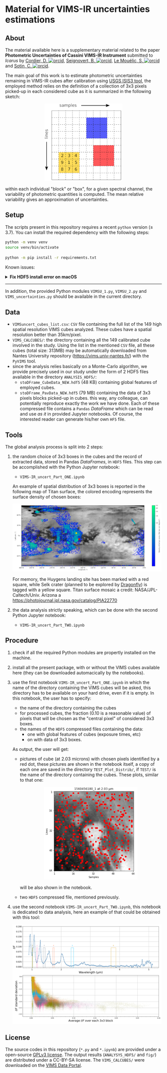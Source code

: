 # Material for VIMS-IR uncertainties estimations

## About

The material available here is a supplementary material related to the paper
**Photometric Uncertainties of Cassini VIMS-IR Instrument** submitted to _Icarus_ by
[Cordier, D. ![orcid](https://info.orcid.org/wp-content/uploads/2019/11/orcid_16x16.png)](https://orcid.org/0000-0003-4515-6271),
[Seignovert, B. ![orcid](https://info.orcid.org/wp-content/uploads/2019/11/orcid_16x16.png)](https://orcid.org/0000-0001-6533-275X),
[Le Mouélic, S. ![orcid](https://info.orcid.org/wp-content/uploads/2019/11/orcid_16x16.png)](https://orcid.org/0000-0003-3947-1072) and
[Sotin, C. ![orcid](https://info.orcid.org/wp-content/uploads/2019/11/orcid_16x16.png)](https://orcid.org/0000-0003-3947-1072).

The main goal of this work is to estimate photometric uncertainties remaining in VIMS-IR cubes after calibration using
[USGS ISIS3 tool](https://isis.astrogeology.usgs.gov), the employed method relies on the definition of a collection of
3x3 pixels picked-up in each considered cube as it is summarized in the following sketch:

<center>
<img src="fig/scheme_VIMS_CUBE_SMALL.png">
</center>

within each individual "block" or "box", for a given spectral channel, the variability of photometric quantities is computed.
The mean relative variability gives an approximation of uncertainties.

## Setup

The scripts present in this repository requires a recent `python` version (≥ 3.7).
You can install the required dependency with the following steps:

```bash
python -m venv venv
source venv/bin/activate

python -m pip install -r requirements.txt
```

Known issues:
<details>
<summary><b>Fix HDF5 install error on macOS</b></summary>

On macOS you may need to install `hdf5` and `c-blosc` libraries manually before running `pip install`:
```
brew install hdf5 c-blosc
export HDF5_DIR=/opt/homebrew/opt/hdf5
export BLOSC_DIR=/opt/homebrew/opt/c-blosc
python -m pip install -r requirements.txt
```
</details>

---

In addition, the provided Python modules `VIMSU_1.py`, `VIMSU_2.py` and `VIMS_uncertainties.py` should be available in the current directory.

## Data

 - `VIMSuncert_cubes_list.csv`: `CSV` file containing the full list of the 149 high spatial resolution VIMS cubes analyzed.
    These cubes have a spatial resolution better than 35km/pixel.
 - `VIMS_CALCUBES/`: the directory containing all the 149 calibrated cube involved in the study. Using the list in the
   mentioned `CSV` file, all these cubes (total size: 313MB) may be automatically downloaded from Nantes University
   repository (https://vims.univ-nantes.fr/) with the `PyVIMS` tool.
 - since the analysis relies basically on a Monte-Carlo algorithm, we provide precisely used in our study under the
   form of 2 HDF5 files available in the directory `ANALYSIS_HDF5/`:
   - `stoDFrame_CubeData_NEW.hdf5` (48 KB) containing global features of employed cubes.
   - `stoDFrame_PavData_NEW.hdf5` (79 MB) containing the data of 3x3 pixels blocks picked-up in cubes.
   this way, any colleague, can potentially reproduce exactly the work we have done. Each of these compressed file contains
   a `Pandas` *DataFrame* which can be read and use *as it* in provided Jupyter notebooks. Of course, the interested reader
   can generate his/her own `HF5` file.

## Tools

The global analysis process is split into 2 steps:
 1. the random choice of 3x3 boxes in the cubes and the record of extracted data, stored in Pandas *DataFrames*, in
    `HDF5` files. This step can be accomplished with the Python Jupyter notebook:
    - `VIMS-IR_uncert_Part_ONE.ipynb`

    An example of spatial distribution of 3x3 boxes is reported in the following map of Titan surface, the colored
    encoding represents the surface density of chosen boxes:
    <center>
    <img src="fig/distri_map_boxes.png">
    </center>

    For memory, the Huygens landing site has been marked with a red square, while Selk crater
    (planned to be explored by [Dragonfly](https://dragonfly.jhuapl.edu)) is tagged with a yellow square.
    Titan surface mosaic a credit: NASA/JPL-Caltech/Univ. Arizona
    a https://photojournal.jpl.nasa.gov/catalog/PIA22770

 2. the data analysis strictly speaking, which can be done with the second Python Jupyter notebook:
    - `VIMS-IR_uncert_Part_TWO.ipynb`

## Procedure

 1. check if all the required Python modules are propertly installed on the machine.
 2. install all the present package, with or without the VIMS cubes available here (they can be downloaded automacically by
    the notebooks).
 3. use the first notebook `VIMS-IR_uncert_Part_ONE.ipynb` in which the name of the directory containing the VIMS cubes
    will be asked, this directory has to be available on your hard drive, even if it is empty. In this notebook, the user has
    to specify:
    - the name of the directory containing the cubes
    - for processed cubes, the fraction (0.10 is a reasonable value) of pixels that will be chosen as the "central pixel" of
      considered 3x3 boxes.
    - the names of the `HDF5` compressed files containing the data:
      - one with global features of cubes (exposure times, etc)
      - on with data of 3x3 boxes.

    As output, the user will get:
    - pictures of cube (at 2.03 microns) with chosen pixels identified by a red dot, these pictures are shown in the
      notebook itself, a copy of each one are saved in the directory `TEST_Plot_Distrib/`, if `TEST/` is the name of the
      directory containing the cubes. These plots, similar to that one:

      <center>
      <img src="fig/ex_chosen_pixels_1757669180_1.png">
      </center>

      will be also shown in the notebook.
    - two `HDF5` compressed file, mentioned previously.
 4. use the second notebook `VIMS-IR_uncert_Part_TWO.ipynb`, this notebook is dedicated to data analysis, here an example
    of that could be obtained with this tool:

    <center>
    <img src="fig/fig_DIsF_IsFaverage.png">
    </center>

## License

The source codes in this repository (`*.py` and `*.ipynb`) are provided under a open-source [GPLv3 license](LICENSE.md).
The output results (`ANALYSYS_HDF5/` and `fig/`) are distributed under a CC-BY-SA license.
The `VIMS_CALCUBES/` were downloaded on the [VIMS Data Portal](https://vims.univ-nantes.fr).
